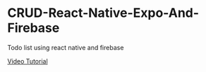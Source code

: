 # CRUD-React-Native-Expo-And-Firebase
Todo list using react native and firebase

[Video Tutorial]([Tutorial](https://www.youtube.com/watch?v=sc7RNl2YZHY))
